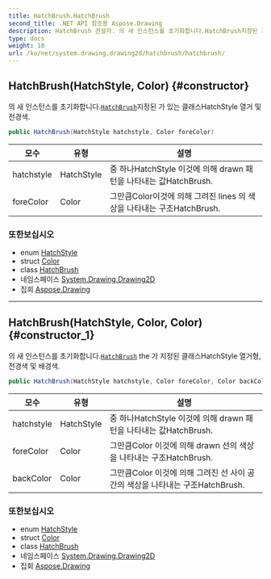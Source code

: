 ```yaml
---
title: HatchBrush.HatchBrush
second_title: .NET API 참조용 Aspose.Drawing
description: HatchBrush 건설자. 의 새 인스턴스를 초기화합니다.HatchBrush지정된 가 있는 클래스HatchStyle 열거 및 전경색.
type: docs
weight: 10
url: /ko/net/system.drawing.drawing2d/hatchbrush/hatchbrush/
---
```

## HatchBrush(HatchStyle, Color) {#constructor}

의 새 인스턴스를 초기화합니다.[`HatchBrush`](../)지정된 가 있는 클래스HatchStyle 열거 및 전경색.

```csharp
public HatchBrush(HatchStyle hatchstyle, Color foreColor)
```

| 모수 | 유형 | 설명 |
| --- | --- | --- |
| hatchstyle | HatchStyle | 중 하나HatchStyle 이것에 의해 drawn 패턴을 나타내는 값HatchBrush. |
| foreColor | Color | 그만큼Color이것에 의해 그려진 lines 의 색상을 나타내는 구조HatchBrush. |

### 또한보십시오

* enum [HatchStyle](../../hatchstyle/)
* struct [Color](../../../system.drawing/color/)
* class [HatchBrush](../)
* 네임스페이스 [System.Drawing.Drawing2D](../../hatchbrush/)
* 집회 [Aspose.Drawing](../../../)

---

## HatchBrush(HatchStyle, Color, Color) {#constructor_1}

의 새 인스턴스를 초기화합니다.[`HatchBrush`](../) the 가 지정된 클래스HatchStyle 열거형, 전경색 및 배경색.

```csharp
public HatchBrush(HatchStyle hatchstyle, Color foreColor, Color backColor)
```

| 모수 | 유형 | 설명 |
| --- | --- | --- |
| hatchstyle | HatchStyle | 중 하나HatchStyle 이것에 의해 drawn 패턴을 나타내는 값HatchBrush. |
| foreColor | Color | 그만큼Color 이것에 의해 drawn 선의 색상을 나타내는 구조HatchBrush. |
| backColor | Color | 그만큼Color 이것에 의해 그려진 선 사이 공간의 색상을 나타내는 구조HatchBrush. |

### 또한보십시오

* enum [HatchStyle](../../hatchstyle/)
* struct [Color](../../../system.drawing/color/)
* class [HatchBrush](../)
* 네임스페이스 [System.Drawing.Drawing2D](../../hatchbrush/)
* 집회 [Aspose.Drawing](../../../)


